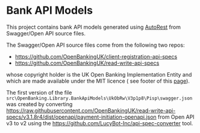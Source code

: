 # Bank API Models

This project contains bank API models generated using [AutoRest](https://github.com/Azure/autorest) from Swagger/Open
API source files.

The Swagger/Open API source files come from the following two repos:

- https://github.com/OpenBankingUK/client-registration-api-specs
- https://github.com/OpenBankingUK/read-write-api-specs

whose copyright holder is the UK Open Banking Implementation Entity and which are made available under the MIT licence (
see footer of this [page](https://standards.openbanking.org.uk/api-specifications/)).

The first version of the file `src\OpenBanking.Library.BankApiModels\UkObRw\V3p1p8\Pisp\swagger.json` was created by
converting https://raw.githubusercontent.com/OpenBankingUK/read-write-api-specs/v3.1.8r4/dist/openapi/payment-initiation-openapi.json
from Open API v3 to v2 using the https://github.com/LucyBot-Inc/api-spec-converter tool.
